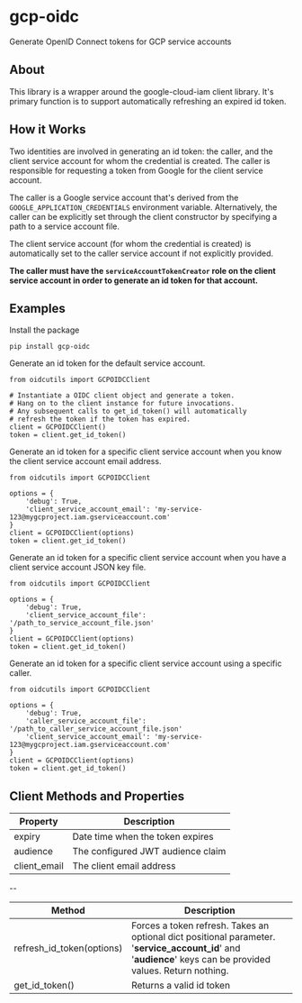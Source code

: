 # gcp-oidc

Generate OpenID Connect tokens for GCP service accounts

## **About**

This library is a wrapper around the google-cloud-iam client library. It's primary function is to support automatically refreshing an expired id token.

## **How it Works**

Two identities are involved in generating an id token:
the caller, and the client service account for whom the credential is created. The caller is responsible for requesting a token from Google for the client service account.

The caller is a Google service account that's derived from the `GOOGLE_APPLICATION_CREDENTIALS` environment variable. Alternatively, the caller can be explicitly set through the client constructor by specifying a path to a service account file.

The client service account (for whom the credential is created) is automatically set to the caller service account if not explicitly provided.

**The caller must have the `serviceAccountTokenCreator` role on the client service account in order to generate an id token for that account.**


## **Examples**

Install the package

    pip install gcp-oidc



Generate an id token for the default service account.

    
    from oidcutils import GCPOIDCClient
    
    # Instantiate a OIDC client object and generate a token.
    # Hang on to the client instance for future invocations.
    # Any subsequent calls to get_id_token() will automatically 
    # refresh the token if the token has expired.
    client = GCPOIDCClient()
    token = client.get_id_token()
 

Generate an id token for a specific client service account when you know the client service account email address.

    
    from oidcutils import GCPOIDCClient
    
    options = {
        'debug': True,
	    'client_service_account_email': 'my-service-123@mygcproject.iam.gserviceaccount.com'
    }
    client = GCPOIDCClient(options)
    token = client.get_id_token()


Generate an id token for a specific client service account when you have a client service account JSON key file.

     
    from oidcutils import GCPOIDCClient
    
    options = {
        'debug': True,
	    'client_service_account_file': '/path_to_service_account_file.json'
    }
    client = GCPOIDCClient(options)
    token = client.get_id_token()

Generate an id token for a specific client service account using a specific caller.

   
    from oidcutils import GCPOIDCClient

    options = {
        'debug': True,
        'caller_service_account_file': '/path_to_caller_service_account_file.json'
	    'client_service_account_email': 'my-service-123@mygcproject.iam.gserviceaccount.com'
    }
    client = GCPOIDCClient(options)
    token = client.get_id_token()


## Client Methods and Properties
   
   
|  Property| Description  |
|--|--|
| expiry | Date time when the token expires |
| audience | The configured JWT audience claim |
| client_email | The client email address |

--

| Method | Description  |
|--|--|
| refresh_id_token(options)| Forces a token refresh. Takes an optional dict positional parameter. '**service_account_id**' and '**audience**' keys can be provided values. Return nothing.  |
| get_id_token()| Returns a valid id token |

    
    